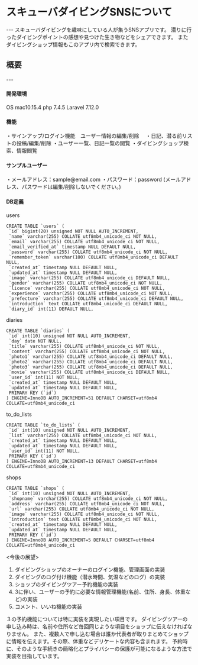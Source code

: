 <h1>スキューバダイビングSNSについて</h1>
---
スキューバダイビングを趣味にしている人が集うSNSアプリです。
潜りに行ったダイビングポイントの感想や見つけた生き物などをシェアできます。
またダイビングショップ情報もこのアプリ内で検索できます。

<h2>概要</h2>
---
<h4>開発環境</h4>
OS mac10.15.4
php 7.4.5
Laravel 7.12.0

<h4>機能</h4>
・サインアップ/ログイン機能　ユーザー情報の編集/削除　
・日記、潜る前リストの投稿/編集/削除
・ユーザー一覧、日記一覧の閲覧
・ダイビングショップ検索、情報閲覧

<h4>サンプルユーザー</h4>
・メールアドレス：sample@email.com
・パスワード：password
(メールアドレス、パスワードは編集/削除しないでください。)

<h4>DB定義</h4>

users
```
CREATE TABLE `users` (
 `id` bigint(20) unsigned NOT NULL AUTO_INCREMENT,
 `name` varchar(255) COLLATE utf8mb4_unicode_ci NOT NULL,
 `email` varchar(255) COLLATE utf8mb4_unicode_ci NOT NULL,
 `email_verified_at` timestamp NULL DEFAULT NULL,
 `password` varchar(255) COLLATE utf8mb4_unicode_ci NOT NULL,
 `remember_token` varchar(100) COLLATE utf8mb4_unicode_ci DEFAULT NULL,
 `created_at` timestamp NULL DEFAULT NULL,
 `updated_at` timestamp NULL DEFAULT NULL,
 `image` varchar(255) COLLATE utf8mb4_unicode_ci DEFAULT NULL,
 `gender` varchar(255) COLLATE utf8mb4_unicode_ci NOT NULL,
 `licence` varchar(255) COLLATE utf8mb4_unicode_ci NOT NULL,
 `experience` varchar(255) COLLATE utf8mb4_unicode_ci NOT NULL,
 `prefecture` varchar(255) COLLATE utf8mb4_unicode_ci DEFAULT NULL,
 `introduction` text COLLATE utf8mb4_unicode_ci DEFAULT NULL,
 `diary_id` int(11) DEFAULT NULL,
```

diaries
```
CREATE TABLE `diaries` (
 `id` int(10) unsigned NOT NULL AUTO_INCREMENT,
 `day` date NOT NULL,
 `title` varchar(255) COLLATE utf8mb4_unicode_ci NOT NULL,
 `content` varchar(255) COLLATE utf8mb4_unicode_ci NOT NULL,
 `photo1` varchar(255) COLLATE utf8mb4_unicode_ci DEFAULT NULL,
 `photo2` varchar(255) COLLATE utf8mb4_unicode_ci DEFAULT NULL,
 `photo3` varchar(255) COLLATE utf8mb4_unicode_ci DEFAULT NULL,
 `movie` varchar(255) COLLATE utf8mb4_unicode_ci DEFAULT NULL,
 `user_id` int(11) NOT NULL,
 `created_at` timestamp NULL DEFAULT NULL,
 `updated_at` timestamp NULL DEFAULT NULL,
 PRIMARY KEY (`id`)
) ENGINE=InnoDB AUTO_INCREMENT=51 DEFAULT CHARSET=utf8mb4 COLLATE=utf8mb4_unicode_ci
```

to_do_lists
```
CREATE TABLE `to_do_lists` (
 `id` int(10) unsigned NOT NULL AUTO_INCREMENT,
 `list` varchar(255) COLLATE utf8mb4_unicode_ci NOT NULL,
 `created_at` timestamp NULL DEFAULT NULL,
 `updated_at` timestamp NULL DEFAULT NULL,
 `user_id` int(11) NOT NULL,
 PRIMARY KEY (`id`)
) ENGINE=InnoDB AUTO_INCREMENT=13 DEFAULT CHARSET=utf8mb4 COLLATE=utf8mb4_unicode_ci
```

shops
```
CREATE TABLE `shops` (
 `id` int(10) unsigned NOT NULL AUTO_INCREMENT,
 `shopname` varchar(255) COLLATE utf8mb4_unicode_ci NOT NULL,
 `address` varchar(255) COLLATE utf8mb4_unicode_ci NOT NULL,
 `url` varchar(255) COLLATE utf8mb4_unicode_ci NOT NULL,
 `image` varchar(255) COLLATE utf8mb4_unicode_ci NOT NULL,
 `introduction` text COLLATE utf8mb4_unicode_ci NOT NULL,
 `created_at` timestamp NULL DEFAULT NULL,
 `updated_at` timestamp NULL DEFAULT NULL,
 PRIMARY KEY (`id`)
) ENGINE=InnoDB AUTO_INCREMENT=5 DEFAULT CHARSET=utf8mb4 COLLATE=utf8mb4_unicode_ci
```


<今後の展望>
1) ダイビングショップのオーナーのログイン機能、管理画面の実装
2) ダイビングのログ付け機能（潜水時間、気温などのログ）の実装
3) ショップのダイビングツアー予約機能の実装
4) 3に伴い、ユーザーの予約に必要な情報管理機能(名前、住所、身長、体重など)の実装
5) コメント、いいね機能の実装

３の予約機能については特に実装を実現したい項目です。
ダイビングツアーの申し込み時は、名前や住所など毎回同じような項目をショップに伝えなければなりません。
また、複数人で申し込む場合は誰か代表者が取りまとめてショップに情報を伝えます。その際、体重などデリケートな内容も含まれます。
予約時に、そのような手続きの簡略化とプライバシーの保護が可能になるような方法で実装を目指しています。
